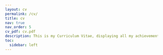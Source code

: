 ```yaml
---
layout: cv
permalink: /cv/
title: cv
nav: true
nav_order: 5
cv_pdf: cv.pdf
description: This is my Curriculum Vitae, displaying all my achievements and skills. Click the pdf icon for a copy of my shortened resume!
toc:
  sidebar: left
---
```

